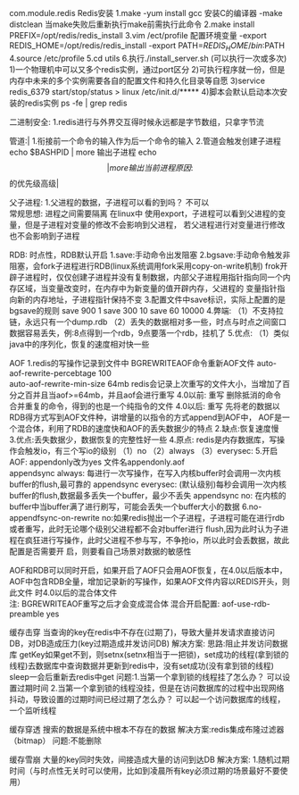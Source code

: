 com.module.redis
Redis安装
1.make 
  -yum install gcc 安装C的编译器
  -make distclean 当make失败后重新执行make前需执行此命令
2.make install PREFIX=/opt/redis/redis_install
3.vim /ect/profile  配置环境变量
  -export REDIS_HOME=/opt/redis/redis_install
  -export PATH=$REDIS_HOME/bin:$PATH
4.source /etc/profile
5.cd utils 
6.执行./install_server.sh (可以执行一次或多次)
   1)一个物理机中可以又多个redis实例，通过port区分
   2)可执行程序就一份，但是内存中未来的多个实例需要各自的配置文件和持久化目录等自愿
   3)service redis_6379 start/stop/status  > linux  /etc/init.d/*****
   4)脚本会默认启动本次安装的redis实例
ps -fe | grep redis


二进制安全:
1.redis进行与外界交互得时候永远都是字节数组，只拿字节流

管道:|
1.衔接前一个命令的输入作为后一个命令的输入
2.管道会触发创建子进程
   echo $BASHPID | more   输出子进程
   echo $$ | more   输出当前进程
   原因:$$的优先级高级|

父子进程:
1.父进程的数据，子进程可以看的到吗？  不可以   
  常规思想: 进程之间需要隔离
  在linux中  使用export，子进程可以看到父进程的变量，但是子进程对变量的修改不会影响到父进程， 若父进程进行对变量进行修改也不会影响到子进程

RDB: 时点性，RDB默认开启
1.save:手动命令出发阻塞
2.bgsave:手动命令触发非阻塞，会fork子进程进行RDB(linux系统调用fork采用copy-on-write机制)
         frok开辟子进程时，仅仅创建子进程并没有复制数据，内部父子进程用指针指向同一个内存区域，当变量改变时，在内存中为新变量的值开辟内存，父进程的
         变量指针指向新的内存地址，子进程指针保持不变
3.配置文件中save标识，实际上配置的是bgsave的规则
  save  900  1
  save  300  10
  save  60   10000
4.弊端:
   （1）不支持拉链，永远只有一个dump.rdb
   （2）丢失的数据相对多一些，时点与时点之间窗口数据容易丢失，例:8点得到一个rdb，9点要落一个rdb，挂机了
5.优点:
   （1）类似java中的序列化，恢复的速度相对快一些

AOF
1.redis的写操作记录到文件中
  BGREWRITEAOF命令重新AOF文件
  auto-aof-rewrite-percebtage 100      
  auto-aof-rewrite-min-size   64mb
  redis会记录上次重写的文件大小，当增加了百分之百并且当aof>=64mb，并且aof会进行重写
  4.0以前: 重写 删除抵消的命令 合并重复的命令，得到的也是一个纯指令的文件
  4.0以后: 重写 先将老的数据以RDB得方式写到AOF文件种，讲增量的以指令的方式append到AOF中，
          AOF是一个混合体，利用了RDB的速度快和AOF的丢失数据少的特点
2.缺点:恢复速度慢    
3.优点:丢失数据少，数据恢复的完整性好一些
4.原点: redis是内存数据库，写操作会触发io，有三个写io的级别 （1）no   （2）always  （3）everysec:
5.开启AOF: appendonly改为yes  文件名appendonly.aof    
     appendsync always: 每进行一次写操作，在写入内核buffer时会调用一次内核buffer的flush,最可靠的
     appendsync everysec: (默认级别)每秒会调用一次内核buffer的flush,数据最多丢失一个buffer，最少不丢失
     appendsync no: 在内核的buffer中当buffer满了进行刷写，可能会丢失一个buffer大小的数据
6.no-appendfsync-on-rewrite no:如果redis抛出一个子进程，子进程可能在进行rdb或者重写，此时无论哪个级别父进程都不会对buffer进行
                               flush,因为此时认为子进程在疯狂进行写操作，此时父进程不参与写，不争抢io，所以此时会丢数据，故此配置是否需要开
                               启，则要看自己场景对数据的敏感性

AOF和RDB可以同时开启，如果开启了AOF只会用AOF恢复，在4.0以后版本中，AOF中包含RDB全量，增加记录新的写操作，如果AOF文件内容以REDIS开头，则此文件
时4.0以后的混合体文件  
注: BGREWRITEAOF重写之后才会变成混合体 
混合开启配置: aof-use-rdb-preamble yes


缓存击穿
当查询的key在redis中不存在(过期了)，导致大量并发请求直接访问DB，对DB造成压力(key过期造成并发访问DB)
解决方案:
思路:阻止并发访问数据库
    getKey如果get不到，则setnx(setnx相当于一把锁)，set成功的线程(拿到锁的线程)去数据库中查询数据并更新到redis中，没有set成功(没有拿到锁的线程)
    sleep一会后重新去redis中get
问题:1.当第一个拿到锁的线程挂了怎么办？   可以设置过期时间
    2.当第一个拿到锁的线程没挂，但是在访问数据库的过程中出现网络抖动，导致设置的过期时间已经过期了怎么办？   可以起一个访问数据库的线程，一个监听线程

缓存穿透
搜索的数据是系统中根本不存在的数据
解决方案:redis集成布隆过滤器（bitmap）
问题:不能删除

缓存雪崩
大量的key同时失效，间接造成大量的访问到达DB
解决方案:
       1.随机过期时间（与时点性无关时可以使用，比如到凌晨所有key必须过期的场景最好不要使用）